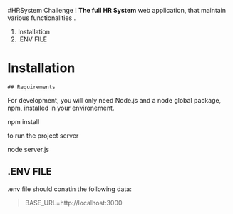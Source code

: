 #HRSystem Challenge !
 **The full HR System** web application, that maintain various functionalities .

 1. Installation
 2. .ENV FILE

 # Installation
    ## Requirements

For development, you will only need Node.js and a node global package, npm, installed in your environement.

npm install

to run the project server 

node server.js

 ## .ENV FILE

.env file should conatin the following data:

> BASE_URL=http://localhost:3000							
